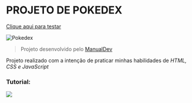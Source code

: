 # PROJETO DE POKEDEX

[Clique aqui para testar](https://gabriel-machado-belardino.github.io/Pokedex/)

![Pokedex](https://static.wikia.nocookie.net/pokepediabr/images/3/38/Pok%C3%A9dex_Kanto.png/revision/latest?cb=20131224014121&path-prefix=pt-br)

>Projeto desenvolvido pelo [ManualDev](https://github.com/manualdodev)

Projeto realizado com a intenção de praticar minhas habilidades de _*HTML, CSS e JavaScript*_ 

### Tutorial:

[![](https://i.ytimg.com/vi/SjtdH3dWLa8/hqdefault.jpg?sqp=-oaymwEcCPYBEIoBSFXyq4qpAw4IARUAAIhCGAFwAcABBg==&rs=AOn4CLAwWiKmMk0ics1PdjusCMvV3mxiEw)](https://www.youtube.com/watch?v=SjtdH3dWLa8)